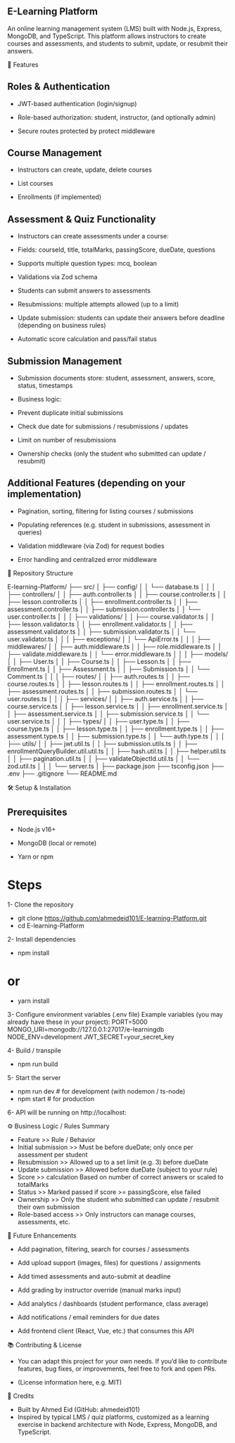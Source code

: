 ## E-Learning Platform ## 

An online learning management system (LMS) built with Node.js, Express, MongoDB, and TypeScript.
This platform allows instructors to create courses and assessments, and students to submit, update, or resubmit their answers.

🚀 Features

## Roles & Authentication

* JWT-based authentication (login/signup)

* Role-based authorization: student, instructor, (and optionally admin)

* Secure routes protected by protect middleware

## Course Management

* Instructors can create, update, delete courses

* List courses

* Enrollments (if implemented)

## Assessment & Quiz Functionality

* Instructors can create assessments under a course:

 - Fields: courseId, title, totalMarks, passingScore, dueDate, questions

 - Supports multiple question types: mcq, boolean

 - Validations via Zod schema

* Students can submit answers to assessments

* Resubmissions: multiple attempts allowed (up to a limit)

* Update submission: students can update their answers before deadline (depending on business rules)

* Automatic score calculation and pass/fail status

## Submission Management

* Submission documents store: student, assessment, answers, score, status, timestamps

* Business logic:

 - Prevent duplicate initial submissions

 - Check due date for submissions / resubmissions / updates

 - Limit on number of resubmissions

 - Ownership checks (only the student who submitted can update / resubmit)

## Additional Features (depending on your implementation)

* Pagination, sorting, filtering for listing courses / submissions

* Populating references (e.g. student in submissions, assessment in queries)

* Validation middleware (via Zod) for request bodies

* Error handling and centralized error middleware

📁 Repository Structure

E-learning-Platform/
├── src/
│   ├── config/
│   │   └── database.ts
│   │
│   ├── controllers/
│   │   ├── auth.controller.ts
│   │   ├── course.controller.ts
│   │   ├── lesson.controller.ts
│   │   ├── enrollment.controller.ts
│   │   ├── assessment.controller.ts
│   │   ├── submission.controller.ts
│   │   └── user.controller.ts
│   │
│   ├── validations/
│   │   ├── course.validator.ts
│   │   ├── lesson.validator.ts
│   │   ├── enrollment.validator.ts
│   │   ├── assessment.validator.ts
│   │   ├── submission.validator.ts
│   │   └── user.validator.ts
│   │
│   ├── exceptions/
│   │   └── ApiError.ts
│   │
│   ├── middlewares/
│   │   ├── auth.middleware.ts
│   │   ├── role.middleware.ts
│   │   ├── validate.middleware.ts
│   │   └── error.middleware.ts
│   │
│   ├── models/
│   │   ├── User.ts
│   │   ├── Course.ts
│   │   ├── Lesson.ts
│   │   ├── Enrollment.ts
│   │   ├── Assessment.ts
│   │   ├── Submission.ts
│   │   └── Comment.ts
│   │
│   ├── routes/
│   │   ├── auth.routes.ts
│   │   ├── course.routes.ts
│   │   ├── lesson.routes.ts
│   │   ├── enrollment.routes.ts
│   │   ├── assessment.routes.ts
│   │   ├── submission.routes.ts
│   │   └── user.routes.ts
│   │
│   ├── services/
│   │   ├── auth.service.ts
│   │   ├── course.service.ts
│   │   ├── lesson.service.ts
│   │   ├── enrollment.service.ts
│   │   ├── assessment.service.ts
│   │   ├── submission.service.ts
│   │   └── user.service.ts
│   │
│   ├── types/
│   │   ├── user.type.ts
│   │   ├── course.type.ts
│   │   ├── lesson.type.ts
│   │   ├── enrollment.type.ts
│   │   ├── assessment.type.ts
│   │   ├── submission.type.ts
│   │   └── auth.type.ts
│   │
│   ├── utils/
│   │   ├── jwt.util.ts
│   │   ├── submission.utils.ts
│   │   ├── enrollmentQueryBuilder.util.util.ts
│   │   ├── hash.util.ts
│   │   ├── helper.util.ts
│   │   ├── pagination.util.ts
│   │   ├── validateObjectId.util.ts
│   │   └── zod.util.ts
│   │
│   └── server.ts
│
├── package.json
├── tsconfig.json
├── .env
├── .gitignore
└── README.md


🛠️ Setup & Installation

## Prerequisites

* Node.js v16+

* MongoDB (local or remote)

* Yarn or npm

# Steps

1- Clone the repository
- git clone https://github.com/ahmedeid101/E-learning-Platform.git
- cd E-learning-Platform

2- Install dependencies
- npm install
# or
- yarn install

3- Configure environment variables (.env file)
Example variables (you may already have these in your project):
PORT=5000
MONGO_URI=mongodb://127.0.0.1:27017/e-learningdb
NODE_ENV=development
JWT_SECRET=your_secret_key

4- Build / transpile
- npm run build

5- Start the server
- npm run dev     # for development (with nodemon / ts-node)
- npm start       # for production

6- API will be running on http://localhost:<PORT>

⚙ Business Logic / Rules Summary
- Feature	             >>   Rule / Behavior
- Initial submission	 >>   Must be before dueDate; only once per assessment per student
- Resubmission	         >>   Allowed up to a set limit (e.g. 3) before dueDate
- Update submission	     >>   Allowed before dueDate (subject to your rule)
- Score                  >>   calculation	Based on number of correct answers or scaled to totalMarks
- Status	             >>   Marked passed if score >= passingScore, else failed
- Ownership	             >>   Only the student who submitted can update / resubmit their own submission
- Role-based access	     >>   Only instructors can manage courses, assessments, etc.


🧩 Future Enhancements

* Add pagination, filtering, search for courses / assessments

* Add upload support (images, files) for questions / assignments

* Add timed assessments and auto-submit at deadline

* Add grading by instructor override (manual marks input)

* Add analytics / dashboards (student performance, class average)

* Add notifications / email reminders for due dates

* Add frontend client (React, Vue, etc.) that consumes this API


📚 Contributing & License

* You can adapt this project for your own needs. If you’d like to contribute features, bug fixes, or improvements, feel free to   fork and open PRs.

* (License information here, e.g. MIT)


📝 Credits

- Built by Ahmed Eid (GitHub: ahmedeid101)
- Inspired by typical LMS / quiz platforms, customized as a learning exercise in backend architecture with Node, Express, MongoDB, and TypeScript.
